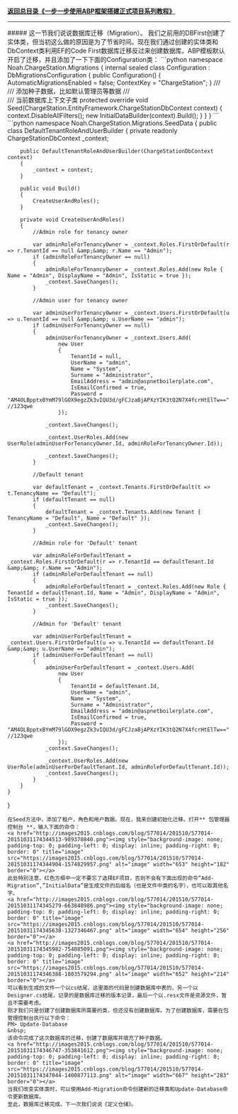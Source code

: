 **<a href="http://www.cnblogs.com/farb/p/4849791.html">返回总目录《一步一步使用ABP框架搭建正式项目系列教程》</a>**
<hr>
##### 这一节我们说说数据库迁移（Migration）。
我们之前用的DBFirst创建了实体类，但当初这么做的原因是为了节省时间。现在我们通过创建的实体类和DbContext类利用EF的Code First数据库迁移反过来创建数据库。ABP模板默认开启了迁移，并且添加了一下下面的Configuration类：
```python
namespace Noah.ChargeStation.Migrations
{
    internal sealed class Configuration : DbMigrationsConfiguration<ChargeStation.EntityFramework.ChargeStationDbContext>
    {
        public Configuration()
        {
            AutomaticMigrationsEnabled = false;
            ContextKey = "ChargeStation";
        }
        /// <summary>
        /// 添加种子数据，比如默认管理员等数据
        /// </summary>
        /// <param name="context">当前数据库上下文子类</param>
        protected override void Seed(ChargeStation.EntityFramework.ChargeStationDbContext context)
        {
            context.DisableAllFilters();
            new InitialDataBuilder(context).Build();
        }
    }
}
```
```python
namespace Noah.ChargeStation.Migrations.SeedData
{
    public class DefaultTenantRoleAndUserBuilder
    {
        private readonly ChargeStationDbContext _context;

        public DefaultTenantRoleAndUserBuilder(ChargeStationDbContext context)
        {
            _context = context;
        }

        public void Build()
        {
            CreateUserAndRoles();
        }

        private void CreateUserAndRoles()
        {
            //Admin role for tenancy owner

            var adminRoleForTenancyOwner = _context.Roles.FirstOrDefault(r => r.TenantId == null &amp;&amp; r.Name == "Admin");
            if (adminRoleForTenancyOwner == null)
            {
                adminRoleForTenancyOwner = _context.Roles.Add(new Role { Name = "Admin", DisplayName = "Admin", IsStatic = true });
                _context.SaveChanges();
            }

            //Admin user for tenancy owner

            var adminUserForTenancyOwner = _context.Users.FirstOrDefault(u => u.TenantId == null &amp;&amp; u.UserName == "admin");
            if (adminUserForTenancyOwner == null)
            {
                adminUserForTenancyOwner = _context.Users.Add(
                    new User
                    {
                        TenantId = null,
                        UserName = "admin",
                        Name = "System",
                        Surname = "Administrator",
                        EmailAddress = "admin@aspnetboilerplate.com",
                        IsEmailConfirmed = true,
                        Password = "AM4OLBpptxBYmM79lGOX9egzZk3vIQU3d/gFCJzaBjAPXzYIK3tQ2N7X4fcrHtElTw==" //123qwe
                    });

                _context.SaveChanges();

                _context.UserRoles.Add(new UserRole(adminUserForTenancyOwner.Id, adminRoleForTenancyOwner.Id));

                _context.SaveChanges();
            }

            //Default tenant

            var defaultTenant = _context.Tenants.FirstOrDefault(t => t.TenancyName == "Default");
            if (defaultTenant == null)
            {
                defaultTenant = _context.Tenants.Add(new Tenant { TenancyName = "Default", Name = "Default" });
                _context.SaveChanges();
            }

            //Admin role for 'Default' tenant

            var adminRoleForDefaultTenant = _context.Roles.FirstOrDefault(r => r.TenantId == defaultTenant.Id &amp;&amp; r.Name == "Admin");
            if (adminRoleForDefaultTenant == null)
            {
                adminRoleForDefaultTenant = _context.Roles.Add(new Role { TenantId = defaultTenant.Id, Name = "Admin", DisplayName = "Admin", IsStatic = true });
                _context.SaveChanges();
            }

            //Admin for 'Default' tenant

            var adminUserForDefaultTenant = _context.Users.FirstOrDefault(u => u.TenantId == defaultTenant.Id &amp;&amp; u.UserName == "admin");
            if (adminUserForDefaultTenant == null)
            {
                adminUserForDefaultTenant = _context.Users.Add(
                    new User
                    {
                        TenantId = defaultTenant.Id,
                        UserName = "admin",
                        Name = "System",
                        Surname = "Administrator",
                        EmailAddress = "admin@aspnetboilerplate.com",
                        IsEmailConfirmed = true,
                        Password = "AM4OLBpptxBYmM79lGOX9egzZk3vIQU3d/gFCJzaBjAPXzYIK3tQ2N7X4fcrHtElTw==" //123qwe
                    });
                _context.SaveChanges();

                _context.UserRoles.Add(new UserRole(adminUserForDefaultTenant.Id, adminRoleForDefaultTenant.Id));
                _context.SaveChanges();
            }
        }
    }
}
```
在Seed方法中，添加了租户，角色和用户数据。现在，我来创建初始化迁移。打开** 包管理器控制台 **，输入下面的命令：
<a href="http://images2015.cnblogs.com/blog/577014/201510/577014-20151031174344513-989370840.png"><img style="background-image: none; padding-top: 0; padding-left: 0; display: inline; padding-right: 0; border: 0" title="image" src="https://images2015.cnblogs.com/blog/577014/201510/577014-20151031174344904-1574829957.png" alt="image" width="653" height="182" border="0"></a>
此处特别注意，红色方框中一定不要忘了选择EF项目，否则不会有下面出现的命令“Add-Migration”,”InitialData”是生成文件的后缀名（也是文件中类的名字），也可以取其他名字。
<a href="http://images2015.cnblogs.com/blog/577014/201510/577014-20151031174345279-663848986.png"><img style="background-image: none; padding-top: 0; padding-left: 0; display: inline; padding-right: 0; border: 0" title="image" src="https://images2015.cnblogs.com/blog/577014/201510/577014-20151031174345638-1327346467.png" alt="image" width="654" height="256" border="0"></a>
<a href="http://images2015.cnblogs.com/blog/577014/201510/577014-20151031174345982-754085091.png"><img style="background-image: none; padding-top: 0; padding-left: 0; display: inline; padding-right: 0; border: 0" title="image" src="https://images2015.cnblogs.com/blog/577014/201510/577014-20151031174346388-1803579294.png" alt="image" width="652" height="214" border="0"></a>
可以看到生成的文件一个以cs结尾，这里面的代码是创建数据库中表的，另一个以Designer.cs结尾，记录的是数据库迁移的版本记录，最后一个以.resx文件是资源文件，暂且不需要考虑。
刚才我们只是创建了创建数据库所需要的类，但还没有创建数据库。为了创建数据库，需要在包管理控制台执行以下命令：
PM> Update-Database
&nbsp;
该命令完成了这次数据库的迁移，创建了数据库并填充了种子数据。
<a href="http://images2015.cnblogs.com/blog/577014/201510/577014-20151031174346747-353841612.png"><img style="background-image: none; padding-top: 0; padding-left: 0; display: inline; padding-right: 0; border: 0" title="image" src="https://images2015.cnblogs.com/blog/577014/201510/577014-20151031174347044-1400877113.png" alt="image" width="667" height="283" border="0"></a>
当我们改变实体类时，可以使用Add-Migration命令创建新的迁移类和Update-Database命令更新数据库。
至此，数据库迁移完成。下一次我们说说《定义仓储》。